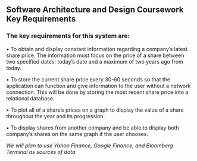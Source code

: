 ## Software Architecture and Design Coursework Key Requirements

### The key requirements for this system are:

•	To obtain and display constant information regarding a company’s latest share price. The information must focus on the price of a share between two specified dates: today’s date and a maximum of two years ago from today.


•	To store the current share price every 30-60 seconds so that the application can function and give information to the user without a network connection. 
  This will be done by storing the most recent share price into a relational database.

•	To plot all of a share’s prices on a graph to display the value of a share throughout the year and its progression.

•	To display shares from another company and be able to display both company’s shares on the same graph if the user chooses.

  *We will plan to use Yahoo Finance, Google Finance, and Bloomberg Terminal as sources of data.*
